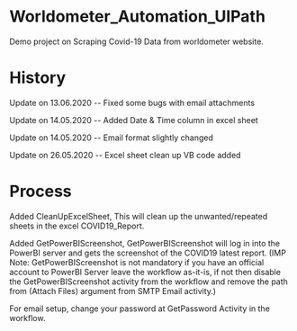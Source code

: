 # Worldometer_Automation_UIPath
Demo project on Scraping Covid-19 Data from worldometer website.

# History #
Update on 13.06.2020 -- Fixed some bugs with email attachments

Update on 14.05.2020 -- Added Date & Time column in excel sheet

Update on 14.05.2020 -- Email format slightly changed

Update on 26.05.2020 -- Excel sheet clean up VB code added 


# Process #
Added CleanUpExcelSheet, This will clean up the unwanted/repeated sheets in the excel COVID19_Report.

Added GetPowerBIScreenshot, GetPowerBIScreenshot will log in into the PowerBI server and gets the screenshot of the COVID19 latest report. (IMP Note: GetPowerBIScreenshot is not mandatory if you have an official account to PowerBI Server leave the workflow as-it-is, if not then disable the GetPowerBIScreenshot activity from the workflow and remove the path from (Attach Files) argument from SMTP Email activity.)

For email setup, change your password at GetPassword Activity in the workflow.
